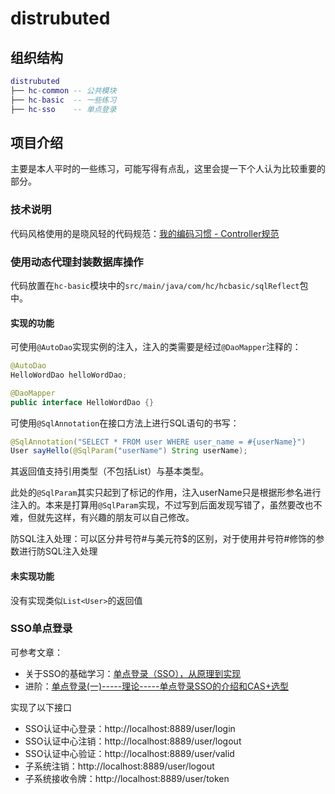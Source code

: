 # distrubuted
## 组织结构
```lua
distrubuted
├── hc-common -- 公共模块
├── hc-basic  -- 一些练习
├── hc-sso    -- 单点登录
```
## 项目介绍
主要是本人平时的一些练习，可能写得有点乱，这里会提一下个人认为比较重要的部分。

### 技术说明
代码风格使用的是晓风轻的代码规范：[我的编码习惯 - Controller规范](https://zhuanlan.zhihu.com/p/28717374)

### 使用动态代理封装数据库操作
代码放置在`hc-basic`模块中的`src/main/java/com/hc/hcbasic/sqlReflect`包中。

#### 实现的功能
可使用`@AutoDao`实现实例的注入，注入的类需要是经过`@DaoMapper`注释的：
```java
@AutoDao
HelloWordDao helloWordDao;
```
```java
@DaoMapper
public interface HelloWordDao {}
```
可使用`@SqlAnnotation`在接口方法上进行SQL语句的书写：
```java
@SqlAnnotation("SELECT * FROM user WHERE user_name = #{userName}")
User sayHello(@SqlParam("userName") String userName);
```
其返回值支持引用类型（不包括List）与基本类型。

此处的`@SqlParam`其实只起到了标记的作用，注入userName只是根据形参名进行注入的。本来是打算用`@SqlParam`实现，不过写到后面发现写错了，虽然要改也不难，但就先这样，有兴趣的朋友可以自己修改。

防SQL注入处理：可以区分井号符#与美元符$的区别，对于使用井号符#修饰的参数进行防SQL注入处理
#### 未实现功能
没有实现类似`List<User>`的返回值

### SSO单点登录
可参考文章：
- 关于SSO的基础学习：[单点登录（SSO），从原理到实现](https://cloud.tencent.com/developer/article/1166255)
- 进阶：[单点登录(一)-----理论-----单点登录SSO的介绍和CAS+选型](https://blog.csdn.net/zzq900503/article/details/54646828)

实现了以下接口
- SSO认证中心登录：http://localhost:8889/user/login
- SSO认证中心注销：http://localhost:8889/user/logout
- SSO认证中心验证：http://localhost:8889/user/valid
- 子系统注销：http://localhost:8889/user/logout
- 子系统接收令牌：http://localhost:8889/user/token
